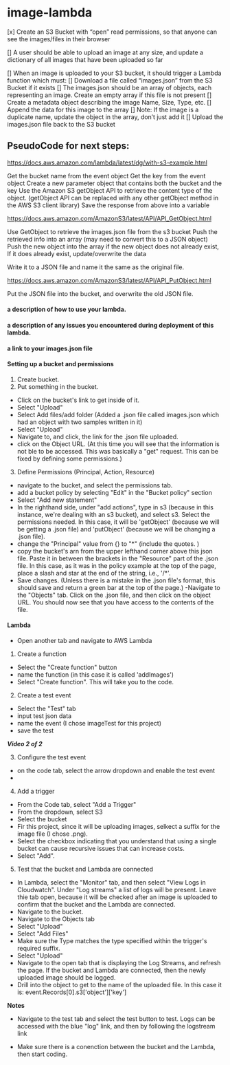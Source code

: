 # image-lambda

[x] Create an S3 Bucket with “open” read permissions, so that anyone can see the images/files in their browser

[] A user should be able to upload an image at any size, and update a dictionary of all images that have been uploaded so far

[] When an image is uploaded to your S3 bucket, it should trigger a Lambda function which must:
  [] Download a file called “images.json” from the S3 Bucket if it exists
  [] The images.json should be an array of objects, each representing an image. Create an empty array if this file is not present
  [] Create a metadata object describing the image Name, Size, Type, etc.
 [] Append the data for this image to the array
 [] Note: If the image is a duplicate name, update the object in the array, don’t just add it
  [] Upload the images.json file back to the S3 bucket

## PseudoCode for next steps:
https://docs.aws.amazon.com/lambda/latest/dg/with-s3-example.html

Get the bucket name from the event object
Get the key from the event object
Create a new parameter object that contains both the bucket and the key
 Use the Amazon S3 getObject API to retrieve the content type of the object. (getObject API can be replaced with any other getObject method in the AWS S3 client library)
Save the response from above into a variable

https://docs.aws.amazon.com/AmazonS3/latest/API/API_GetObject.html

Use GetObject to retrieve the images.json file from the s3 bucket
Push the retrieved info into an array (may need to convert this to a JSON object)
Push the new object into the array if the new object does not already exist, 
If it does already exist, update/overwrite the data

Write it to a JSON file and name it the same as the original file. 

https://docs.aws.amazon.com/AmazonS3/latest/API/API_PutObject.html

Put the JSON file into the bucket, and overwrite the old JSON file.





<!-- End of PseudoCode -->




#### a description of how to use your lambda.


#### a description of any issues you encountered during deployment of this lambda.

#### a link to your images.json file

#### Setting up a bucket and permissions

1. Create bucket.
2. Put something in the bucket.

- Click on the bucket's link to get inside of it.
- Select "Upload"
- Select Add files/add folder (Added a .json file called images.json which had an object with two samples written in it)
- Select "Upload"
- Navigate to, and click, the link for the .json file uploaded.
- click on the Object URL. (At this time you will see that the information is not ble to be accessed. This was basically a "get" request. This can be fixed by defining some permissions.)

3. Define Permissions
(Principal, Action, Resource)

- navigate to the bucket, and select the permissions tab.
- add a bucket policy by selecting "Edit" in the "Bucket policy" section
- Select "Add new statement"
- In the righthand side, under "add actions", type in s3 (because in this instance, we're dealing with an s3 bucket), and select s3. Select the permissions needed. In this case, it will be 'getObject' (because we will be getting a .json file) and 'putObject' (because we will be changing a .json file).
- change the "Principal" value from {} to "*" (include the quotes.
)
- copy the bucket's arn from the upper lefthand corner above this json file. Paste it in between the brackets in the "Resource" part of the .json file. In this case, as it was in the policy example at the top of the page, place a slash and star at the end of the string, i.e., '/*'.
- Save changes. (Unless there is a mistake in the .json file's format, this should save and return a green bar at the top of the page.)
-Navigate to the "Objects" tab. Click on the .json file, and then click on the object URL. You should now see that you have access to the contents of the file. 

#### Lambda

- Open another tab and navigate to AWS Lambda

1. Create a function

- Select the "Create function" button
- name the function (in this case it is called 'addImages')
- Select "Create function". This will take you to the code.

2. Create a test event

- Select the "Test" tab
- input test json data
- name the event (I chose imageTest for this project)
- save the test

***Video 2 of 2***

3. Configure the test event

- on the code tab, select the arrow dropdown and enable the test event
- 


4. Add a trigger

- From the Code tab, select "Add a Trigger"
- From the dropdown, select S3
- Select the bucket
- Fir this project, since it will be uploading images, selkect a suffix for the image file (I chose .png).
- Select the checkbox indicating that you understand that using a single bucket can cause recursive issues that can increase costs.
- Select "Add".

5. Test that the bucket and Lambda are connected

- In Lambda, select the "Monitor" tab, and then select "View Logs in Cloudwatch". Under "Log streams" a list of logs will be present. Leave thie tab open, because it will be checked after an image is uploaded to confirm that the bucket and the Lambda are connected.
- Navigate to the bucket.
- Navigate to the Objects tab
- Select "Upload"
- Select "Add Files"
- Make sure the Type matches the type specified within the trigger's required suffix.
- Select "Upload"
- Navigate to the open tab that is displaying the Log Streams, and refresh the page. If the bucket and Lambda are connected, then the newly uploaded image should be logged.
- Drill into the object to get to the name of the uploaded file. In this case it is:
event.Records\[0].s3\['object']['key']





**Notes**
- Navigate to the test tab and select the test button to test. Logs can be accessed with the blue "log" link, and then by following the logstream link

- Make sure there is a conenction between the bucket and the Lambda, then start coding.